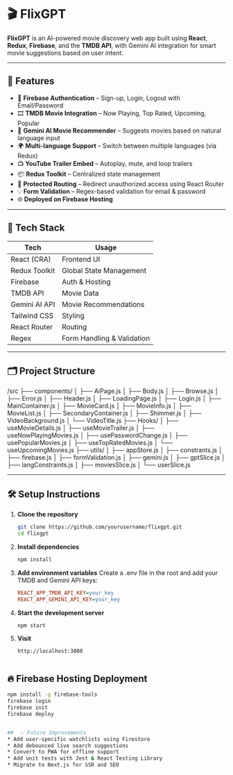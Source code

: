 <!-- # structure
- sign-in/sign-up page
- routing
- useRef hook
- firebase
    - npm install firebase
    - npm install -g firebase-tools
    - firebase login
    - firebase init
    - firebase deploy
- redux store
- signin/signup  -  store login logout info to redux store
    - createUserWithEmailAndPassword - to create account
    - signInWithEmailAndPassword - to login
    - firebase 'onAuthStateChange' api to perform action based on signin/signup/signout and return unsubscribe function to unmount : kind of event listener
    - updateProfile - to update the name
    - signOut - to sign out
- useNavigate hook - to go to any page
- bugFixed: signed up user name issue resolved
- bugFixed: if not logged in redirect browse page to login page and vice-versa
- optimize: routing using outlet
- TMDB api for now playing movie list using custom hook
- create movie slice and store movie list
- fetch data for trailer video
- update store with trailer video data
- embeded youtube video and make it autoplay and mute
- build secondary container
- build movie list 
- build movie card
- TMDB image cdn for movie poster
- GPT search page
- (Feature) Multi-language




# form validation
- Formic
- regex(regular expression) for email/password valiation

# form authentication
- firebase

# Movie list
- TMDB API

# Start the application
- npm install
- npm run start
localhost:3000 -->


# 🎬 FlixGPT

**FlixGPT** is an AI-powered movie discovery web app built using **React**, **Redux**, **Firebase**, and the **TMDB API**, with Gemini AI integration for smart movie suggestions based on user intent.

---

## 🚀 Features

- 🔐 **Firebase Authentication** – Sign-up, Login, Logout with Email/Password
- 🎞️ **TMDB Movie Integration** – Now Playing, Top Rated, Upcoming, Popular
- 🤖 **Gemini AI Movie Recommender** – Suggests movies based on natural language input
- 🌍 **Multi-language Support** – Switch between multiple languages (via Redux)
- 📺 **YouTube Trailer Embed** – Autoplay, mute, and loop trailers
- 📦 **Redux Toolkit** – Centralized state management
- 🔀 **Protected Routing** – Redirect unauthorized access using React Router
- 💡 **Form Validation** – Regex-based validation for email & password
- 🌐 **Deployed on Firebase Hosting**

---

## 🧩 Tech Stack

| Tech | Usage |
|------|-------|
| React (CRA) | Frontend UI |
| Redux Toolkit | Global State Management |
| Firebase | Auth & Hosting |
| TMDB API | Movie Data |
| Gemini AI API | Movie Recommendations |
| Tailwind CSS | Styling |
| React Router | Routing |
| Regex | Form Handling & Validation |

---

## 🗂️ Project Structure

/src
├── components/
│ ├── AiPage.js
│ ├── Body.js
│ ├── Browse.js
│ ├── Error.js
│ ├── Header.js
│ ├── LoadingPage.js
│ ├── Login.js
│ ├── MainContainer.js
│ ├── MovieCard.js
│ ├── MovieInfo.js
│ ├── MovieList.js
│ ├── SecondaryContainer.js
│ ├── Shimmer.js
│ ├── VideoBackground.js
│ └── VideoTitle.js
├── Hooks/
│ ├── useMovieDetails.js
│ ├── useMovieTrailer.js
│ ├── useNowPlayingMovies.js
│ ├── usePasswordChange.js
│ ├── usePopularMovies.js
│ ├── useTopRatedMovies.js
│ └── useUpcomingMovies.js
├── utils/
│ ├── appStore.js
│ ├── constrants.js
│ ├── firebase.js
│ ├── formValidation.js
│ ├── gemini.js
│ ├── gptSlice.js
│ ├── langConstraints.js
│ ├── moviesSlice.js
│ └── userSlice.js


---

## 🛠️ Setup Instructions

1. **Clone the repository**
   ```bash
   git clone https://github.com/yourusername/flixgpt.git
   cd flixgpt

2. **Install dependencies**
   ```bash
   npm install

3. **Add environment variables**
   Create a .env file in the root and add your TMDB and Gemini API keys:
   ```ini
   REACT_APP_TMDB_API_KEY=your_key
   REACT_APP_GEMINI_API_KEY=your_key

4. **Start the development server**
   ```bash
   npm start

5. **Visit**
   ```arduino
   http://localhost:3000


##  🔥 Firebase Hosting Deployment
   ```bash
   npm install -g firebase-tools
   firebase login
   firebase init
   firebase deploy


##  ✨ Future Improvements
 * Add user-specific watchlists using Firestore
 * Add debounced live search suggestions
 * Convert to PWA for offline support
 * Add unit tests with Jest & React Testing Library
 * Migrate to Next.js for SSR and SEO